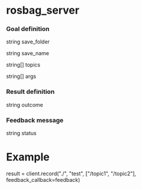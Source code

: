 # rosbag_server

### Goal definition
string save_folder

string save_name

string[] topics

string[] args


### Result definition
string outcome


### Feedback message
string status


# Example
result = client.record("./", "test", ["/topic1", "/topic2"], feedback_callback=feedback)
